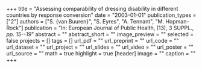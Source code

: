 +++
title = "Assessing comparability of dressing disability in different countries by response conversion"
date = "2003-01-01"
publication_types = ["2"]
authors = ["S. {van Buuren}", "S. Eyres", "A. Tennant", "M. Hopman-Rock"]
publication = "In: European Journal of Public Health, (13), 3 SUPPL., _pp. 15--19_"
abstract = ""
abstract_short = ""
image_preview = ""
selected = false
projects = []
tags = []
url_pdf = ""
url_preprint = ""
url_code = ""
url_dataset = ""
url_project = ""
url_slides = ""
url_video = ""
url_poster = ""
url_source = ""
math = true
highlight = true
[header]
image = ""
caption = ""
+++
